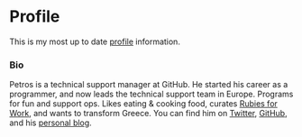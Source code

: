 Profile
=======

This is my most up to date [profile](http://git.io/petros-profile) information.

### Bio

Petros is a technical support manager at GitHub. He started his career as a programmer, and now leads the technical support team in Europe. Programs for fun and support ops. Likes eating & cooking food, curates [Rubies for Work](https://open.spotify.com/user/amiridis/playlist/7KF3IKM43WE30TMVAvvMk6), and wants to transform Greece. You can find him on [Twitter](https://twitter.com/amiridis), [GitHub](https://github.com/petros), and his [personal blog](http://amiridis.net).

